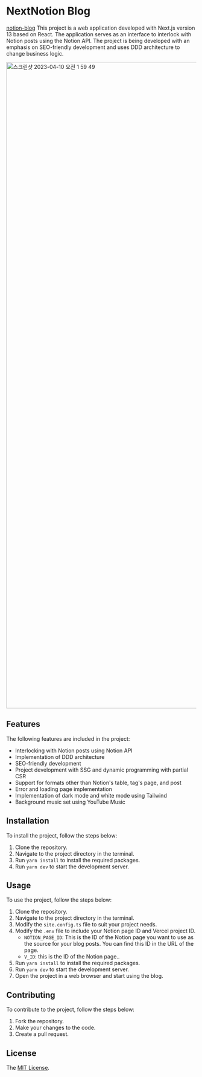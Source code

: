 # NextNotion Blog

[notion-blog](https://bangul-log.vercel.app/) This project is a web application developed with Next.js version 13 based on React. The application serves as an interface to interlock with Notion posts using the Notion API. The project is being developed with an emphasis on SEO-friendly development and uses DDD architecture to change business logic.

<img width="1710" alt="스크린샷 2023-04-10 오전 1 59 49" src="https://user-images.githubusercontent.com/71314689/230786065-27ce299b-b8e8-4855-b35d-8f552a4a6c42.png">

## Features

The following features are included in the project:

- Interlocking with Notion posts using Notion API
- Implementation of DDD architecture
- SEO-friendly development
- Project development with SSG and dynamic programming with partial CSR
- Support for formats other than Notion's table, tag's page, and post
- Error and loading page implementation
- Implementation of dark mode and white mode using Tailwind
- Background music set using YouTube Music

## Installation

To install the project, follow the steps below:

1. Clone the repository.
2. Navigate to the project directory in the terminal.
3. Run `yarn install` to install the required packages.
4. Run `yarn dev` to start the development server.

## Usage

To use the project, follow the steps below:

1. Clone the repository.
2. Navigate to the project directory in the terminal.
3. Modify the `site.config.ts` file to suit your project needs.
4. Modify the `.env` file to include your Notion page ID and Vercel project ID.
   - `NOTION_PAGE_ID`: This is the ID of the Notion page you want to use as the source for your blog posts. You can find this ID in the URL of the page.
   - `V_ID`: this is the ID of the Notion page..
5. Run `yarn install` to install the required packages.
6. Run `yarn dev` to start the development server.
7. Open the project in a web browser and start using the blog.

## Contributing

To contribute to the project, follow the steps below:

1. Fork the repository.
2. Make your changes to the code.
3. Create a pull request.

## License

The [MIT License](LICENSE).
